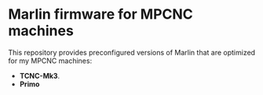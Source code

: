 # Marlin firmware for MPCNC machines

This repository provides preconfigured versions of Marlin that are optimized for my MPCNC machines:

- **TCNC-Mk3**.
- **Primo**
